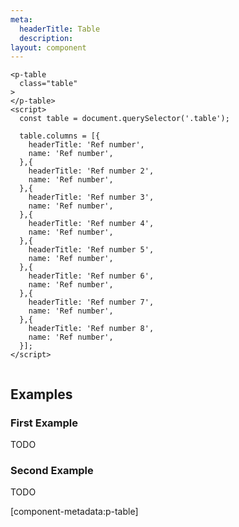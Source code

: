 ```yaml
---
meta:
  headerTitle: Table
  description:
layout: component
---
```


```html:preview
<p-table
  class="table"
>
</p-table>
<script>
  const table = document.querySelector('.table');

  table.columns = [{
    headerTitle: 'Ref number',
    name: 'Ref number',
  },{
    headerTitle: 'Ref number 2',
    name: 'Ref number',
  },{
    headerTitle: 'Ref number 3',
    name: 'Ref number',
  },{
    headerTitle: 'Ref number 4',
    name: 'Ref number',
  },{
    headerTitle: 'Ref number 5',
    name: 'Ref number',
  },{
    headerTitle: 'Ref number 6',
    name: 'Ref number',
  },{
    headerTitle: 'Ref number 7',
    name: 'Ref number',
  },{
    headerTitle: 'Ref number 8',
    name: 'Ref number',
  }];
</script>


```

## Examples

### First Example

TODO

### Second Example

TODO

[component-metadata:p-table]
